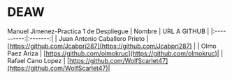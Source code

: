 # DEAW
Manuel Jimenez-Practica 1 de Despliegue
| Nombre  | URL A GITHUB  |
|:----------:|:-------:|
| Juan Antonio Caballero Prieto | [https://github.com/Jcabpri287](https://github.com/Jcabpri287) |
| Olmo Paez Ariza | [https://github.com/olmokruc](https://github.com/olmokruc)|
| Rafael Cano Lopez | [https://github.com/WolfScarlet47](https://github.com/WolfScarlet47)|

